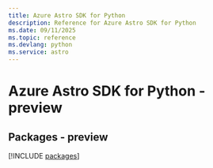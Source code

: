 ```yaml
---
title: Azure Astro SDK for Python
description: Reference for Azure Astro SDK for Python
ms.date: 09/11/2025
ms.topic: reference
ms.devlang: python
ms.service: astro
---
```

# Azure Astro SDK for Python - preview
## Packages - preview
[!INCLUDE [packages](astro-index.md)]